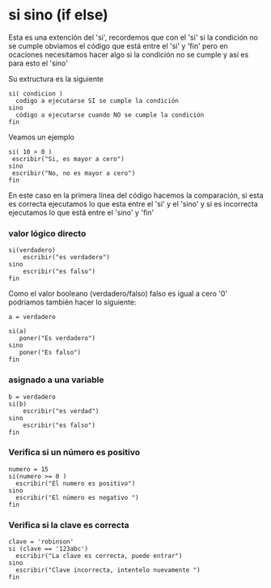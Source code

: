 # si sino \(if else\)

Esta es una extención del 'si', recordemos que con el 'si' si la condición no se cumple obviamos el código que está entre el 'si' y 'fin' pero en ocaciones necesitamos hacer algo si la condición no se cumple y así es para esto el 'sino'

Su extructura es la siguiente

```
si( condicion )
  codigo a ejecutarse SI se cumple la condición
sino
  código a ejecutarse cuando NO se cumple la condición
fin
```

Veamos un ejemplo

```
si( 10 > 0 )
 escribir("Si, es mayor a cero")
sino
 escribir("No, no es mayor a cero")
fin
```

En este caso en la primera línea del código hacemos la comparación, si esta es correcta ejecutamos lo que esta entre el 'si' y el 'sino' y si es incorrecta ejecutamos lo que está entre el 'sino' y 'fin'

### valor lógico directo

```
si(verdadero)
    escribir("es verdadero")
sino
    escribir("es falso")
fin
```

Como el valor booleano \(verdadero/falso\) falso es igual a cero '0' podriamos también hacer lo siguiente:

```
a = verdadero

si(a)
   poner("Es verdadero")
sino
   poner("Es falso")   
fin
```

### asignado a una variable

```
b = verdadero
si(b)
    escribir("es verdad")
sino
    escribir("es falso")
fin
```

### Verifica si un número es positivo

```
numero = 15
si(numero >= 0 )
  escribir("El numero es positivo")
sino
  escribir("El número es negativo ")  
fin
```

### Verifica si la clave es correcta

```
clave = 'robinson'
si (clave == '123abc') 
  escribir("La clave es correcta, puede entrar")
sino
  escribir("Clave incorrecta, intentelo nuevamente ")   
fin
```



